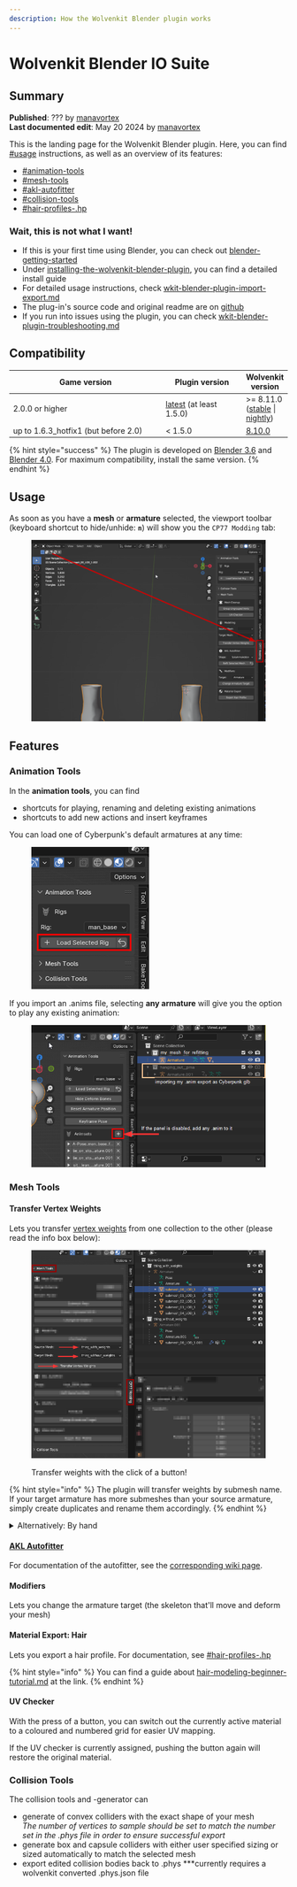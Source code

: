 ```yaml
---
description: How the Wolvenkit Blender plugin works
---
```


# Wolvenkit Blender IO Suite

## Summary

**Published**: ??? by [manavortex](https://app.gitbook.com/u/NfZBoxGegfUqB33J9HXuCs6PVaC3 "mention")\
**Last documented edit**: May 20 2024 by [manavortex](https://app.gitbook.com/u/NfZBoxGegfUqB33J9HXuCs6PVaC3 "mention")

This is the landing page for the Wolvenkit Blender plugin. Here, you can find [#usage](./#usage "mention") instructions, as well as an overview of its features:

* [#animation-tools](./#animation-tools "mention")
* [#mesh-tools](./#mesh-tools "mention")
* [#akl-autofitter](./#akl-autofitter "mention")
* [#collision-tools](./#collision-tools "mention")
* [#hair-profiles-.hp](wkit-blender-plugin-import-export.md#hair-profiles-.hp "mention")

### Wait, this is not what I want!

* If this is your first time using Blender, you can check out [blender-getting-started](../../3d-modelling/blender-getting-started/ "mention")
* Under [installing-the-wolvenkit-blender-plugin](installing-the-wolvenkit-blender-plugin/ "mention"), you can find a detailed install guide
* For detailed usage instructions, check [wkit-blender-plugin-import-export.md](wkit-blender-plugin-import-export.md "mention")
* The plug-in's source code and original readme are on [github](https://github.com/WolvenKit/Cyberpunk-Blender-add-on/)
* If you run into issues using the plugin, you can check [wkit-blender-plugin-troubleshooting.md](wkit-blender-plugin-troubleshooting.md "mention")

## Compatibility

<table><thead><tr><th width="313.3333333333333">Game version</th><th width="155">Plugin version</th><th>Wolvenkit version</th></tr></thead><tbody><tr><td>2.0.0 or higher</td><td><a href="https://github.com/WolvenKit/Cyberpunk-Blender-add-on/releases">latest</a> (at least 1.5.0)</td><td>>= 8.11.0 (<a href="https://github.com/WolvenKit/WolvenKit/releases/tag/8.11.0">stable</a> | <a href="https://github.com/WolvenKit/WolvenKit-nightly-releases/releases">nightly</a>)</td></tr><tr><td>up to 1.6.3_hotfix1 (but before 2.0)</td><td>&#x3C; 1.5.0</td><td><a href="https://github.com/WolvenKit/WolvenKit/releases/tag/8.10.0">8.10.0</a></td></tr></tbody></table>

{% hint style="success" %}
The plugin is developed on [Blender 3.6](https://www.blender.org/download/releases/3-6/) and [Blender 4.0](https://www.blender.org/download/releases/4-0/). For maximum compatibility, install the same version.
{% endhint %}

## Usage

As soon as you have a **mesh** or **armature** selected, the viewport toolbar (keyboard shortcut to hide/unhide: **`n`**) will show you the `CP77 Modding` tab:

<figure><img src="../../../.gitbook/assets/blender_plugin_viewport.png" alt=""><figcaption></figcaption></figure>

## Features

### Animation Tools

In the **animation tools**, you can find

* shortcuts for playing, renaming and deleting existing animations
* shortcuts to add new actions and insert keyframes

You can load one of Cyberpunk's default armatures at any time:

<figure><img src="../../../.gitbook/assets/wkit_blender_io_suite_anims_load_selected_rig.png" alt=""><figcaption></figcaption></figure>

If you import an .anims file, selecting **any armature** will give you the option to play any existing animation:

<figure><img src="../../../.gitbook/assets/wkit_blender_io_suite_play_anims.png" alt=""><figcaption></figcaption></figure>

### Mesh Tools

#### Transfer Vertex Weights

Lets you transfer [vertex weights](../../3d-modelling/meshes-and-armatures-rigging.md) from one collection to the other (please read the info box below):

<figure><img src="../../../.gitbook/assets/wkit_io_suite_transfer_weights.png" alt=""><figcaption><p>Transfer weights with the click of a button!</p></figcaption></figure>

{% hint style="info" %}
The plugin will transfer weights by submesh name. If your target armature has more submeshes than your source armature, simply create duplicates and rename them accordingly.
{% endhint %}

<details>

<summary>Alternatively: By hand</summary>

You can only do this on a mesh-by-mesh basis, so you have to do all meshes in sequence.

To check out the more detailed process with a Transfer Weight modifier, check out the [custom-facial-piercings-prc-framework.md](../../../modding-guides/npcs/custom-facial-piercings-prc-framework.md "mention") page, section [#weight-painting](../../../modding-guides/npcs/custom-facial-piercings-prc-framework.md#weight-painting "mention")

1. Select the mesh with weights
2. Select the mesh that you want your weights transferred to
3. Press `Ctrl+L` and select `Transfer Mesh Data`
4. In the popup at the bottom left of your viewport, change the following properties:

#### ![](../../../.gitbook/assets/wkit\_io\_suite\_transfer\_weights\_by\_hand.png)

5. Click anywhere else. You're done!

</details>

#### [AKL Autofitter](wkit-blender-plugin-akl-autofitter.md)

For documentation of the autofitter, see the [corresponding wiki page](wkit-blender-plugin-akl-autofitter.md).

#### Modifiers

Lets you change the armature target (the skeleton that'll move and deform your mesh)

#### Material Export: Hair

Lets you export a hair profile. For documentation, see [#hair-profiles-.hp](wkit-blender-plugin-import-export.md#hair-profiles-.hp "mention")

{% hint style="info" %}
You can find a guide about [hair-modeling-beginner-tutorial.md](../../3d-modelling/hair-modeling-beginner-tutorial.md "mention") at the link.
{% endhint %}

#### UV Checker

With the press of a button, you can switch out the currently active material to a coloured and numbered grid for easier UV mapping.

If the UV checker is currently assigned, pushing the button again will restore the original material.

### Collision Tools

The collision tools and -generator can

* generate of convex colliders with the exact shape of your mesh\
  _The number of vertices to sample should be set to match the number set in the .phys file in order to ensure successful export_
* generate box and capsule colliders with either user specified sizing or sized automatically to match the selected mesh
* export edited collision bodies back to .phys \*\*\*currently requires a wolvenkit converted .phys.json file
